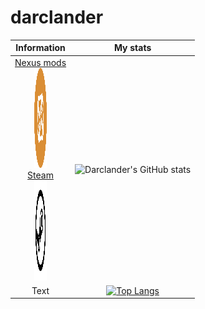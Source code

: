 # darclander
|**Information**|**My stats**|
|:---:|:---:|
| <div align="center"> [Nexus mods](https://www.nexusmods.com/users/12659202) <br> <a href="https://www.nexusmods.com/users/12659202"><img src="./documents/nexus-mods.svg" style="width:2vw;height:4vh" alt="Nexus mods"></a> <br> [Steam](https://steamcommunity.com/id/darclander) <br> <a href="https://steamcommunity.com/id/darclander"><img src="./documents/steam.svg" style="width:2vw;height:4vh" alt="Steam account"></a> </div>| ![Darclander's GitHub stats](https://github-readme-stats.vercel.app/api?username=darclander&show_icons=true&theme=transparent&count_private=true&show=reviews,discussions_started,discussions_answered,prs_merged,prs_merged_percentage) |
| Text | [![Top Langs](https://github-readme-stats.vercel.app/api/top-langs/?username=darclander&theme=transparent&layout=pie)](https://github.com/anuraghazra/github-readme-stats) |



<!-- [![Top Langs](https://github-readme-stats.vercel.app/api/top-langs/?username=darclander)](https://github.com/darclander/github-readme-stats) -->

<!-- OLD STUFF -->
<!-- These ones show total commits instead use later in life like 2021 and forward &show_icons=true&include_all_commits=true& -->
<!-- <img align="center" alt="Darclander's Github Statis" src="https://github-readme-stats.cladnic.vercel.app/api?username=darclander&show_icons=true&hide_border=true&count_private=true&theme=dark" /> -->
<!-- <img align="center" src="https://github-readme-stats.cladnic.vercel.app/api/top-langs/?username=darclander&theme=dark&count_private=true" /> -->

